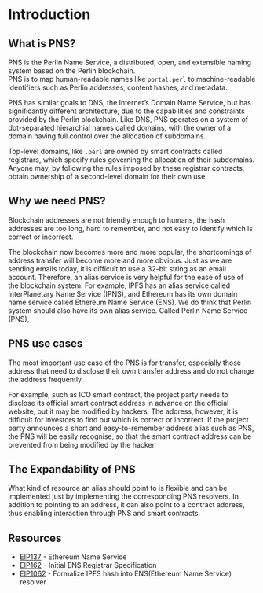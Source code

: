 # Introduction

## What is PNS?
PNS is the Perlin Name Service, a distributed, open, and extensible naming system based on the Perlin blockchain.  
PNS is to map human-readable names like `portal.perl` to machine-readable identifiers such as Perlin addresses, content hashes, and metadata.

PNS has similar goals to DNS, the Internet’s Domain Name Service, but has significantly different architecture, due to the capabilities and constraints provided by the Perlin blockchain. Like DNS, PNS operates on a system of dot-separated hierarchial names called domains, with the owner of a domain having full control over the allocation of subdomains.

Top-level domains, like `.perl` are owned by smart contracts called registrars, which specify rules governing the allocation of their subdomains. Anyone may, by following the rules imposed by these registrar contracts, obtain ownership of a second-level domain for their own use.

## Why we need PNS?
Blockchain addresses are not friendly enough to humans, the hash addresses are too long, hard to remember, and not easy to identify which is correct or incorrect.  

The blockchain now becomes more and more popular, the shortcomings of address transfer will become more and more obvious. Just as we are sending emails today, it is difficult to use a 32-bit string as an email account. Therefore, an alias service is very helpful for the ease of use of the blockchain system. For example, IPFS has an alias service called InterPlanetary Name Service (IPNS), and Ethereum has its own domain name service called Ethereum Name Service (ENS). We do think that Perlin system should also have its own alias service. Called Perlin Name Service (PNS),

## PNS use cases
The most important use case of the PNS is for transfer, especially those address that need to disclose their own transfer address and do not change the address frequently.

For example, such as ICO smart contract, the project party needs to disclose its official smart contract address in advance on the official website, but it may be modified by hackers. The address, however, it is difficult for investors to find out which is correct or incorrect. If the project party announces a short and easy-to-remember address alias such as PNS, the PNS will be easily recognise, so that the smart contract address can be prevented from being modified by the hacker.

## The Expandability of PNS
What kind of resource an alias should point to is flexible and can be implemented just by implementing the corresponding PNS resolvers. In addition to pointing to an address, it can also point to a contract address, thus enabling interaction through PNS and smart contracts.

## Resources
- [EIP137](https://github.com/ethereum/EIPs/blob/master/EIPS/eip-137.md) - Ethereum Name Service
- [EIP162](https://github.com/ethereum/EIPs/blob/master/EIPS/eip-162.md) - Initial ENS Registrar Specification
- [EIP1062](https://github.com/ethereum/EIPs/blob/master/EIPS/eip-1062.md) - Formalize IPFS hash into ENS(Ethereum Name Service) resolver
